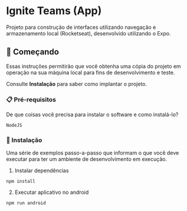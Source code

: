 # Ignite Teams (App)

Projeto para construção de interfaces utilizando navegação e armazenamento local (Rocketseat), desenvolvido utilizando o Expo.

## 🚀 Começando

Essas instruções permitirão que você obtenha uma cópia do projeto em operação na sua máquina local para fins de desenvolvimento e teste.

Consulte **Instalação** para saber como implantar o projeto.

### 📋 Pré-requisitos

De que coisas você precisa para instalar o software e como instalá-lo?

```
NodeJS
```

### 🔧 Instalação

Uma série de exemplos passo-a-passo que informam o que você deve executar para ter um ambiente de desenvolvimento em execução.

1. Instalar dependências
```
npm install
```

2. Executar aplicativo no android
```bash
npm run android
```
